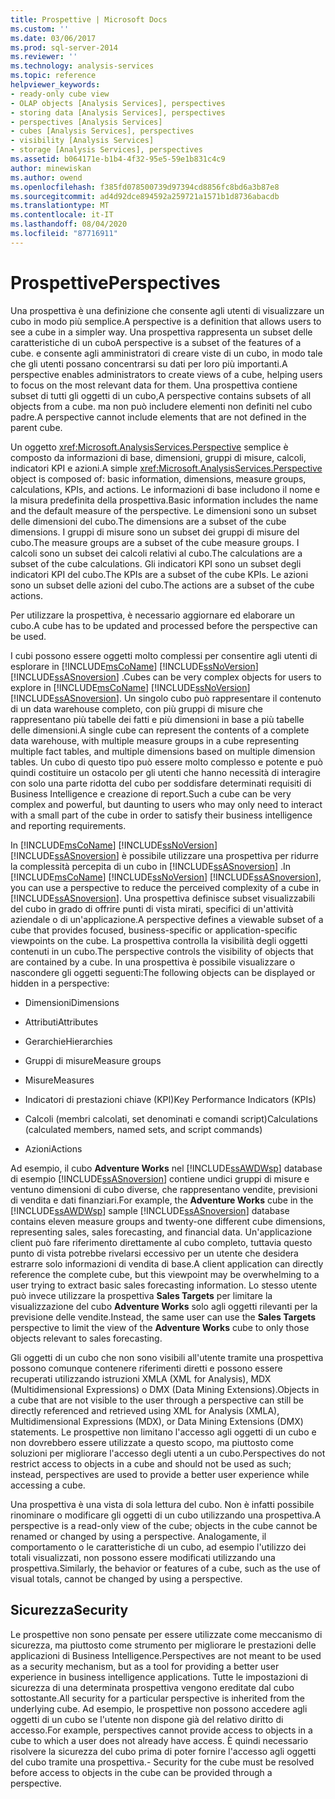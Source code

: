 ```yaml
---
title: Prospettive | Microsoft Docs
ms.custom: ''
ms.date: 03/06/2017
ms.prod: sql-server-2014
ms.reviewer: ''
ms.technology: analysis-services
ms.topic: reference
helpviewer_keywords:
- ready-only cube view
- OLAP objects [Analysis Services], perspectives
- storing data [Analysis Services], perspectives
- perspectives [Analysis Services]
- cubes [Analysis Services], perspectives
- visibility [Analysis Services]
- storage [Analysis Services], perspectives
ms.assetid: b064171e-b1b4-4f32-95e5-59e1b831c4c9
author: minewiskan
ms.author: owend
ms.openlocfilehash: f385fd078500739d97394cd8856fc8bd6a3b87e8
ms.sourcegitcommit: ad4d92dce894592a259721a1571b1d8736abacdb
ms.translationtype: MT
ms.contentlocale: it-IT
ms.lasthandoff: 08/04/2020
ms.locfileid: "87716911"
---
```

# <a name="perspectives"></a><span data-ttu-id="4fab8-102">Prospettive</span><span class="sxs-lookup"><span data-stu-id="4fab8-102">Perspectives</span></span>
  <span data-ttu-id="4fab8-103">Una prospettiva è una definizione che consente agli utenti di visualizzare un cubo in modo più semplice.</span><span class="sxs-lookup"><span data-stu-id="4fab8-103">A perspective is a definition that allows users to see a cube in a simpler way.</span></span> <span data-ttu-id="4fab8-104">Una prospettiva rappresenta un subset delle caratteristiche di un cubo</span><span class="sxs-lookup"><span data-stu-id="4fab8-104">A perspective is a subset of the features of a cube.</span></span> <span data-ttu-id="4fab8-105">e consente agli amministratori di creare viste di un cubo, in modo tale che gli utenti possano concentrarsi su dati per loro più importanti.</span><span class="sxs-lookup"><span data-stu-id="4fab8-105">A perspective enables administrators to create views of a cube, helping users to focus on the most relevant data for them.</span></span> <span data-ttu-id="4fab8-106">Una prospettiva contiene subset di tutti gli oggetti di un cubo,</span><span class="sxs-lookup"><span data-stu-id="4fab8-106">A perspective contains subsets of all objects from a cube.</span></span> <span data-ttu-id="4fab8-107">ma non può includere elementi non definiti nel cubo padre.</span><span class="sxs-lookup"><span data-stu-id="4fab8-107">A perspective cannot include elements that are not defined in the parent cube.</span></span>  
  
 <span data-ttu-id="4fab8-108">Un oggetto <xref:Microsoft.AnalysisServices.Perspective> semplice è composto da informazioni di base, dimensioni, gruppi di misure, calcoli, indicatori KPI e azioni.</span><span class="sxs-lookup"><span data-stu-id="4fab8-108">A simple <xref:Microsoft.AnalysisServices.Perspective> object is composed of: basic information, dimensions, measure groups, calculations, KPIs, and actions.</span></span> <span data-ttu-id="4fab8-109">Le informazioni di base includono il nome e la misura predefinita della prospettiva.</span><span class="sxs-lookup"><span data-stu-id="4fab8-109">Basic information includes the name and the default measure of the perspective.</span></span> <span data-ttu-id="4fab8-110">Le dimensioni sono un subset delle dimensioni del cubo.</span><span class="sxs-lookup"><span data-stu-id="4fab8-110">The dimensions are a subset of the cube dimensions.</span></span> <span data-ttu-id="4fab8-111">I gruppi di misure sono un subset dei gruppi di misure del cubo.</span><span class="sxs-lookup"><span data-stu-id="4fab8-111">The measure groups are a subset of the cube measure groups.</span></span> <span data-ttu-id="4fab8-112">I calcoli sono un subset dei calcoli relativi al cubo.</span><span class="sxs-lookup"><span data-stu-id="4fab8-112">The calculations are a subset of the cube calculations.</span></span> <span data-ttu-id="4fab8-113">Gli indicatori KPI sono un subset degli indicatori KPI del cubo.</span><span class="sxs-lookup"><span data-stu-id="4fab8-113">The KPIs are a subset of the cube KPIs.</span></span> <span data-ttu-id="4fab8-114">Le azioni sono un subset delle azioni del cubo.</span><span class="sxs-lookup"><span data-stu-id="4fab8-114">The actions are a subset of the cube actions.</span></span>  
  
 <span data-ttu-id="4fab8-115">Per utilizzare la prospettiva, è necessario aggiornare ed elaborare un cubo.</span><span class="sxs-lookup"><span data-stu-id="4fab8-115">A cube has to be updated and processed before the perspective can be used.</span></span>  
  
 <span data-ttu-id="4fab8-116">I cubi possono essere oggetti molto complessi per consentire agli utenti di esplorare in [!INCLUDE[msCoName](../../includes/msconame-md.md)] [!INCLUDE[ssNoVersion](../../includes/ssnoversion-md.md)] [!INCLUDE[ssASnoversion](../../includes/ssasnoversion-md.md)] .</span><span class="sxs-lookup"><span data-stu-id="4fab8-116">Cubes can be very complex objects for users to explore in [!INCLUDE[msCoName](../../includes/msconame-md.md)] [!INCLUDE[ssNoVersion](../../includes/ssnoversion-md.md)] [!INCLUDE[ssASnoversion](../../includes/ssasnoversion-md.md)].</span></span> <span data-ttu-id="4fab8-117">Un singolo cubo può rappresentare il contenuto di un data warehouse completo, con più gruppi di misure che rappresentano più tabelle dei fatti e più dimensioni in base a più tabelle delle dimensioni.</span><span class="sxs-lookup"><span data-stu-id="4fab8-117">A single cube can represent the contents of a complete data warehouse, with multiple measure groups in a cube representing multiple fact tables, and multiple dimensions based on multiple dimension tables.</span></span> <span data-ttu-id="4fab8-118">Un cubo di questo tipo può essere molto complesso e potente e può quindi costituire un ostacolo per gli utenti che hanno necessità di interagire con solo una parte ridotta del cubo per soddisfare determinati requisiti di Business Intelligence e creazione di report.</span><span class="sxs-lookup"><span data-stu-id="4fab8-118">Such a cube can be very complex and powerful, but daunting to users who may only need to interact with a small part of the cube in order to satisfy their business intelligence and reporting requirements.</span></span>  
  
 <span data-ttu-id="4fab8-119">In [!INCLUDE[msCoName](../../includes/msconame-md.md)] [!INCLUDE[ssNoVersion](../../includes/ssnoversion-md.md)] [!INCLUDE[ssASnoversion](../../includes/ssasnoversion-md.md)] è possibile utilizzare una prospettiva per ridurre la complessità percepita di un cubo in [!INCLUDE[ssASnoversion](../../includes/ssasnoversion-md.md)] .</span><span class="sxs-lookup"><span data-stu-id="4fab8-119">In [!INCLUDE[msCoName](../../includes/msconame-md.md)] [!INCLUDE[ssNoVersion](../../includes/ssnoversion-md.md)] [!INCLUDE[ssASnoversion](../../includes/ssasnoversion-md.md)], you can use a perspective to reduce the perceived complexity of a cube in [!INCLUDE[ssASnoversion](../../includes/ssasnoversion-md.md)].</span></span> <span data-ttu-id="4fab8-120">Una prospettiva definisce subset visualizzabili del cubo in grado di offrire punti di vista mirati, specifici di un'attività aziendale o di un'applicazione.</span><span class="sxs-lookup"><span data-stu-id="4fab8-120">A perspective defines a viewable subset of a cube that provides focused, business-specific or application-specific viewpoints on the cube.</span></span> <span data-ttu-id="4fab8-121">La prospettiva controlla la visibilità degli oggetti contenuti in un cubo.</span><span class="sxs-lookup"><span data-stu-id="4fab8-121">The perspective controls the visibility of objects that are contained by a cube.</span></span> <span data-ttu-id="4fab8-122">In una prospettiva è possibile visualizzare o nascondere gli oggetti seguenti:</span><span class="sxs-lookup"><span data-stu-id="4fab8-122">The following objects can be displayed or hidden in a perspective:</span></span>  
  
-   <span data-ttu-id="4fab8-123">Dimensioni</span><span class="sxs-lookup"><span data-stu-id="4fab8-123">Dimensions</span></span>  
  
-   <span data-ttu-id="4fab8-124">Attributi</span><span class="sxs-lookup"><span data-stu-id="4fab8-124">Attributes</span></span>  
  
-   <span data-ttu-id="4fab8-125">Gerarchie</span><span class="sxs-lookup"><span data-stu-id="4fab8-125">Hierarchies</span></span>  
  
-   <span data-ttu-id="4fab8-126">Gruppi di misure</span><span class="sxs-lookup"><span data-stu-id="4fab8-126">Measure groups</span></span>  
  
-   <span data-ttu-id="4fab8-127">Misure</span><span class="sxs-lookup"><span data-stu-id="4fab8-127">Measures</span></span>  
  
-   <span data-ttu-id="4fab8-128">Indicatori di prestazioni chiave (KPI)</span><span class="sxs-lookup"><span data-stu-id="4fab8-128">Key Performance Indicators (KPIs)</span></span>  
  
-   <span data-ttu-id="4fab8-129">Calcoli (membri calcolati, set denominati e comandi script)</span><span class="sxs-lookup"><span data-stu-id="4fab8-129">Calculations (calculated members, named sets, and script commands)</span></span>  
  
-   <span data-ttu-id="4fab8-130">Azioni</span><span class="sxs-lookup"><span data-stu-id="4fab8-130">Actions</span></span>  
  
 <span data-ttu-id="4fab8-131">Ad esempio, il cubo **Adventure Works** nel [!INCLUDE[ssAWDWsp](../../includes/ssawdwsp-md.md)] database di esempio [!INCLUDE[ssASnoversion](../../includes/ssasnoversion-md.md)] contiene undici gruppi di misure e ventuno dimensioni di cubo diverse, che rappresentano vendite, previsioni di vendita e dati finanziari.</span><span class="sxs-lookup"><span data-stu-id="4fab8-131">For example, the **Adventure Works** cube in the [!INCLUDE[ssAWDWsp](../../includes/ssawdwsp-md.md)] sample [!INCLUDE[ssASnoversion](../../includes/ssasnoversion-md.md)] database contains eleven measure groups and twenty-one different cube dimensions, representing sales, sales forecasting, and financial data.</span></span> <span data-ttu-id="4fab8-132">Un'applicazione client può fare riferimento direttamente al cubo completo, tuttavia questo punto di vista potrebbe rivelarsi eccessivo per un utente che desidera estrarre solo informazioni di vendita di base.</span><span class="sxs-lookup"><span data-stu-id="4fab8-132">A client application can directly reference the complete cube, but this viewpoint may be overwhelming to a user trying to extract basic sales forecasting information.</span></span> <span data-ttu-id="4fab8-133">Lo stesso utente può invece utilizzare la prospettiva **Sales Targets** per limitare la visualizzazione del cubo **Adventure Works** solo agli oggetti rilevanti per la previsione delle vendite.</span><span class="sxs-lookup"><span data-stu-id="4fab8-133">Instead, the same user can use the **Sales Targets** perspective to limit the view of the **Adventure Works** cube to only those objects relevant to sales forecasting.</span></span>  
  
 <span data-ttu-id="4fab8-134">Gli oggetti di un cubo che non sono visibili all'utente tramite una prospettiva possono comunque contenere riferimenti diretti e possono essere recuperati utilizzando istruzioni XMLA (XML for Analysis), MDX (Multidimensional Expressions) o DMX (Data Mining Extensions).</span><span class="sxs-lookup"><span data-stu-id="4fab8-134">Objects in a cube that are not visible to the user through a perspective can still be directly referenced and retrieved using XML for Analysis (XMLA), Multidimensional Expressions (MDX), or Data Mining Extensions (DMX) statements.</span></span> <span data-ttu-id="4fab8-135">Le prospettive non limitano l'accesso agli oggetti di un cubo e non dovrebbero essere utilizzate a questo scopo, ma piuttosto come soluzioni per migliorare l'accesso degli utenti a un cubo.</span><span class="sxs-lookup"><span data-stu-id="4fab8-135">Perspectives do not restrict access to objects in a cube and should not be used as such; instead, perspectives are used to provide a better user experience while accessing a cube.</span></span>  
  
 <span data-ttu-id="4fab8-136">Una prospettiva è una vista di sola lettura del cubo. Non è infatti possibile rinominare o modificare gli oggetti di un cubo utilizzando una prospettiva.</span><span class="sxs-lookup"><span data-stu-id="4fab8-136">A perspective is a read-only view of the cube; objects in the cube cannot be renamed or changed by using a perspective.</span></span> <span data-ttu-id="4fab8-137">Analogamente, il comportamento o le caratteristiche di un cubo, ad esempio l'utilizzo dei totali visualizzati, non possono essere modificati utilizzando una prospettiva.</span><span class="sxs-lookup"><span data-stu-id="4fab8-137">Similarly, the behavior or features of a cube, such as the use of visual totals, cannot be changed by using a perspective.</span></span>  
  
## <a name="security"></a><span data-ttu-id="4fab8-138">Sicurezza</span><span class="sxs-lookup"><span data-stu-id="4fab8-138">Security</span></span>  
 <span data-ttu-id="4fab8-139">Le prospettive non sono pensate per essere utilizzate come meccanismo di sicurezza, ma piuttosto come strumento per migliorare le prestazioni delle applicazioni di Business Intelligence.</span><span class="sxs-lookup"><span data-stu-id="4fab8-139">Perspectives are not meant to be used as a security mechanism, but as a tool for providing a better user experience in business intelligence applications.</span></span> <span data-ttu-id="4fab8-140">Tutte le impostazioni di sicurezza di una determinata prospettiva vengono ereditate dal cubo sottostante.</span><span class="sxs-lookup"><span data-stu-id="4fab8-140">All security for a particular perspective is inherited from the underlying cube.</span></span> <span data-ttu-id="4fab8-141">Ad esempio, le prospettive non possono accedere agli oggetti di un cubo se l'utente non dispone già del relativo diritto di accesso.</span><span class="sxs-lookup"><span data-stu-id="4fab8-141">For example, perspectives cannot provide access to objects in a cube to which a user does not already have access.</span></span> <span data-ttu-id="4fab8-142">È quindi necessario risolvere la sicurezza del cubo prima di poter fornire l'accesso agli oggetti del cubo tramite una prospettiva.</span><span class="sxs-lookup"><span data-stu-id="4fab8-142">- Security for the cube must be resolved before access to objects in the cube can be provided through a perspective.</span></span>  
  
  

